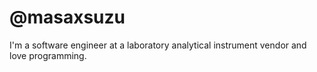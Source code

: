 # @masaxsuzu

I'm a software engineer at a laboratory analytical instrument vendor and love programming.
